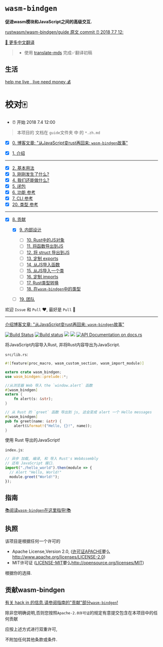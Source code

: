 
<meta charset="utf-8"/>

# `wasm-bindgen` 

**促进wasm模块和JavaScript之间的高级交互.**

[rustwasm/wasm-bindgen/guide 原文 commit ⏰  2018 7.7 12:](https://github.com/rustwasm/wasm-bindgen/tree/175319c1e0438e485d991b7f01abbb078797869e)

[👋 更多中文翻译](https://github.com/chinanf-boy/chinese-translate-list)

> - 使用 [translate-mds](https://github.com/chinanf-boy/translate-mds) 完成✅翻译初稿

## 生活

[help me live , live need money 💰](https://github.com/chinanf-boy/live-need-money)

# 校对🀄️

- ⏰ 开始 2018 7.4 12:00

> 本项目的 文档在 `guide`文件夹 中 的 `*.zh.md`

- [x] [0. 博客文章: "从JavaScript变rust再回来: `wasm-bindgen`故事"][post]

- [x] [1. 介绍](./guide/src/introduction.zh.md)

* * *

- [x] [2. 基本用法](./guide/src/basic-usage.zh.md)
- [x] [3. 刚刚发生了什么?](./guide/src/what-just-happened.zh.md)
- [x] [4. 我们还能做什么?](./guide/src/what-else-can-we-do.zh.md)
- [x] [5. 闭包](./guide/src/closures.zh.md)
- [x] [6. 功能 参考](./guide/src/feature-reference.zh.md)
- [x] [7. CLI 参考](./guide/src/cli-reference.zh.md)
- [x] [20. 类型 参考](./guide/src/reference.zh.md)

* * *

- [x] [8. 贡献](./guide/src/contributing.zh.md)
    - [x] [9. 内部设计](./guide/src/design.zh.md)
        - [ ] [10. Rust中的JS对象](./guide/src/design/js-objects-in-rust.zh.md)
        - [ ] [11. 将函数导出到JS](./guide/src/design/exporting-rust.zh.md)
        - [ ] [12. 将 struct 导出到JS](./guide/src/design/exporting-rust-struct.zh.md)
        - [ ] [13. 定制 exports ](./guide/src/design/export-customization.zh.md)
        - [ ] [14. 从JS导入函数](./guide/src/design/importing-js.zh.md)
        - [ ] [15. 从JS导入一个类](./guide/src/design/importing-js-struct.zh.md)
        - [ ] [16. 定制 imports](./guide/src/design/import-customization.zh.md)
        - [ ] [17. Rust类型转换](./guide/src/design/rust-type-conversions.zh.md)
        - [ ] [18. 在`wasm-bindgen`中的类型](./guide/src/design/describe.zh.md)
    - [ ] [19. 团队](./guide/src/team.zh.md)



欢迎 `Issue` 和 `Pull` ❤️, 最好是 `Pull` 👏

---

[介绍博客文章: "从JavaScript变rust再回来: `wasm-bindgen`故事"][post]

[host]: https://github.com/WebAssembly/host-bindings

[post]: ./javascript-to-rust-and-back-again-a-wasm-bindgen-tale.zh.md

[![Build Status](https://travis-ci.org/rustwasm/wasm-bindgen.svg?branch=master)](https://travis-ci.org/rustwasm/wasm-bindgen)
[![Build status](https://ci.appveyor.com/api/projects/status/559c0lj5oh271u4c?svg=true)](https://ci.appveyor.com/project/alexcrichton/wasm-bindgen)
[![](http://meritbadge.herokuapp.com/wasm-bindgen)](https://crates.io/crates/wasm-bindgen)
[![](https://img.shields.io/crates/d/wasm-bindgen.svg)](https://crates.io/crates/wasm-bindgen)
[![API Documentation on docs.rs](https://docs.rs/wasm-bindgen/badge.svg)](https://docs.rs/wasm-bindgen)

将JavaScript内容导入Rust, 并将Rust内容导出为JavaScript. 

`src/lib.rs`: 

```rust
#![feature(proc_macro, wasm_custom_section, wasm_import_module)]

extern crate wasm_bindgen;
use wasm_bindgen::prelude::*;

//从浏览器 Web 导入 the `window.alert` 函数 
#[wasm_bindgen]
extern {
    fn alert(s: &str);
}

// 从 Rust 的 `greet` 函数 导出到 js, 这会变成 alert 一个 Hello messages
#[wasm_bindgen]
pub fn greet(name: &str) {
    alert(&format!("Hello, {}!", name));
}
```

使用 Rust 导出的JavaScript!

`index.js`: 

```js
// 异步 加载, 编译, 和 导入 Rust's WebAssembly
// 还有 JavaScript 接口.
import("./hello_world").then(module => {
  // Alert "Hello, World!"
  module.greet("World!");
});
```

## 指南

[📚阅读`wasm-bindgen`在这里指导!📚](https://rustwasm.github.io/wasm-bindgen)

## 执照

该项目是根据任何一个许可的

-   Apache License,Version 2.0, ([许可证APACHE](LICENSE-APACHE)要么<http://www.apache.org/licenses/LICENSE-2.0>) 
-   MIT许可证 ([LICENSE-MIT](LICENSE-MIT)要么<http://opensource.org/licenses/MIT>) 

根据你的选择. 

## 贡献wasm-bindgen

[有关 hack in 的信息,请参阅指南的"贡献"部分`wasm-bindgen`!][contributing]

除非您明确说明,否则您按照`Apache-2.0许可证`的规定有意提交包含在本项目中的任何贡献

应按上述方式进行双重许可,

不附加任何其他条款或条件. 

[contributing]: https://rustwasm.github.io/wasm-bindgen/contributing.html

